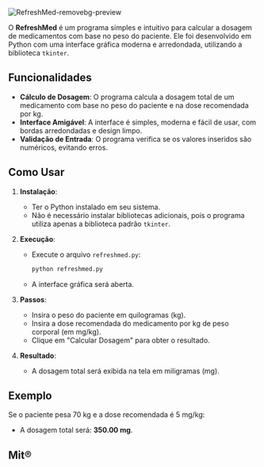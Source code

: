 ![RefreshMed-removebg-preview](https://github.com/user-attachments/assets/c5185af3-1380-4aca-abd0-e59bc4394b9d)

O **RefreshMed** é um programa simples e intuitivo para calcular a dosagem de medicamentos com base no peso do paciente. Ele foi desenvolvido em Python com uma interface gráfica moderna e arredondada, utilizando a biblioteca `tkinter`.

## Funcionalidades

- **Cálculo de Dosagem**: O programa calcula a dosagem total de um medicamento com base no peso do paciente e na dose recomendada por kg.
- **Interface Amigável**: A interface é simples, moderna e fácil de usar, com bordas arredondadas e design limpo.
- **Validação de Entrada**: O programa verifica se os valores inseridos são numéricos, evitando erros.

## Como Usar

1. **Instalação**:
   - Ter o Python instalado em seu sistema.
   - Não é necessário instalar bibliotecas adicionais, pois o programa utiliza apenas a biblioteca padrão `tkinter`.

2. **Execução**:
   - Execute o arquivo `refreshmed.py`:
     ```bash
     python refreshmed.py
     ```
   - A interface gráfica será aberta.

3. **Passos**:
   - Insira o peso do paciente em quilogramas (kg).
   - Insira a dose recomendada do medicamento por kg de peso corporal (em mg/kg).
   - Clique em "Calcular Dosagem" para obter o resultado.

4. **Resultado**:
   - A dosagem total será exibida na tela em miligramas (mg).

## Exemplo

Se o paciente pesa 70 kg e a dose recomendada é 5 mg/kg:
- A dosagem total será: **350.00 mg**.

## Mit®
